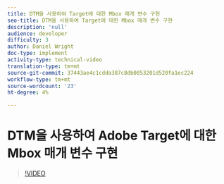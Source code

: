 ```yaml
---
title: DTM을 사용하여 Target에 대한 Mbox 매개 변수 구현
seo-title: DTM을 사용하여 Target에 대한 Mbox 매개 변수 구현
description: 'null'
audience: developer
difficulty: 3
author: Daniel Wright
doc-type: implement
activity-type: technical-video
translation-type: tm+mt
source-git-commit: 37443ae4c1cdda387c8db0053201d520fa1ec224
workflow-type: tm+mt
source-wordcount: '23'
ht-degree: 4%

---
```



# DTM을 사용하여 Adobe Target에 대한 Mbox 매개 변수 구현

>[!VIDEO](https://video.tv.adobe.com/v/17383/?quality=12)